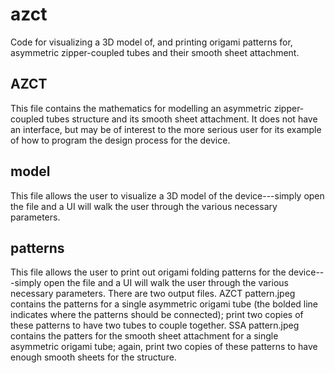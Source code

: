 # azct
Code for visualizing a 3D model of, and printing origami patterns for, asymmetric zipper-coupled tubes and their smooth sheet attachment.

## AZCT
  This file contains the mathematics for modelling an asymmetric zipper-coupled tubes structure and its smooth sheet attachment. It does not have an interface, but may be of interest to the more serious user for its example of how to program the design process for the device.
  
## model
  This file allows the user to visualize a 3D model of the device---simply open the file and a UI will walk the user through the various necessary parameters.
  
## patterns
  This file allows the user to print out origami folding patterns for the device---simply open the file and a UI will walk the user through the various necessary parameters. There are two output files. AZCT pattern.jpeg contains the patterns for a single asymmetric origami tube (the bolded line indicates where the patterns should be connected); print two copies of these patterns to have two tubes to couple together. SSA pattern.jpeg contains the patters for the smooth sheet attachment for a single asymmetric origami tube; again, print two copies of these patterns to have enough smooth sheets for the structure.
